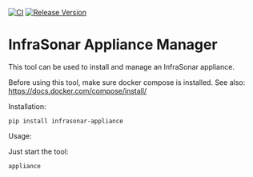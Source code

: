 [![CI](https://github.com/infrasonar/appliance-manager/workflows/CI/badge.svg)](https://github.com/infrasonar/appliance-manager/actions)
[![Release Version](https://img.shields.io/github/release/infrasonar/appliance-manager)](https://github.com/infrasonar/appliance-manager/releases)


# InfraSonar Appliance Manager

This tool can be used to install and manage an InfraSonar appliance.

Before using this tool, make sure docker compose is installed. See also: https://docs.docker.com/compose/install/


Installation:

```
pip install infrasonar-appliance
```


Usage:

Just start the tool:
```
appliance
```
